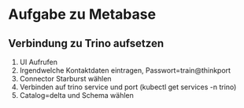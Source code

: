 # Aufgabe zu Metabase

## Verbindung zu Trino aufsetzen

1. UI Aufrufen
2. Irgendwelche Kontaktdaten eintragen, Passwort=train@thinkport
3. Connector Starburst wählen
4. Verbinden auf trino service und port (kubectl get services -n trino)
5. Catalog=delta und Schema wählen
